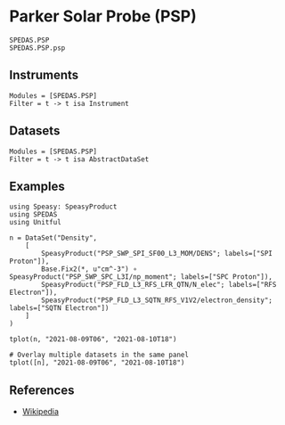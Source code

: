 # Parker Solar Probe (PSP)

```@docs
SPEDAS.PSP
SPEDAS.PSP.psp
```

## Instruments

```@autodocs
Modules = [SPEDAS.PSP]
Filter = t -> t isa Instrument
```

## Datasets

```@autodocs
Modules = [SPEDAS.PSP]
Filter = t -> t isa AbstractDataSet
```

## Examples

```@example PSP
using Speasy: SpeasyProduct
using SPEDAS
using Unitful

n = DataSet("Density",
    [
        SpeasyProduct("PSP_SWP_SPI_SF00_L3_MOM/DENS"; labels=["SPI Proton"]),
        Base.Fix2(*, u"cm^-3") ∘ SpeasyProduct("PSP_SWP_SPC_L3I/np_moment"; labels=["SPC Proton"]),
        SpeasyProduct("PSP_FLD_L3_RFS_LFR_QTN/N_elec"; labels=["RFS Electron"]),
        SpeasyProduct("PSP_FLD_L3_SQTN_RFS_V1V2/electron_density"; labels=["SQTN Electron"])
    ]
)
```

```@example PSP
tplot(n, "2021-08-09T06", "2021-08-10T18")
```

```@example PSP
# Overlay multiple datasets in the same panel
tplot([n], "2021-08-09T06", "2021-08-10T18")
```

## References

- [Wikipedia](https://en.wikipedia.org/wiki/Parker_Solar_Probe)